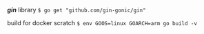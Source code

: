 ***gin*** library
```$ go get "github.com/gin-gonic/gin"```



build for docker scratch
 ```$ env GOOS=linux GOARCH=arm go build -v```
